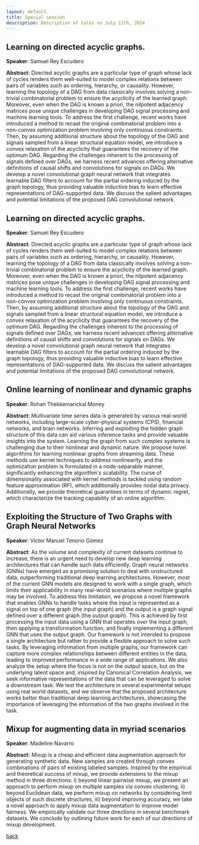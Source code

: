 ```yaml
---
layout: default
title: Special session
description: Description of talks on July 11th, 2024
---
```


## Learning on directed acyclic graphs.

**Speaker**: Samuel Rey Escudero

**Abstract**: Directed acyclic graphs are a particular type of graph whose lack of cycles renders them well-suited to model complex relations between pairs of variables such as ordering, hierarchy, or causality. However, learning the topology of a DAG from data classically involves solving a non-trivial combinatorial problem to ensure the acyclicity of the learned graph. Moreover, even when the DAG is known a priori, the nilpotent adjacency matrices pose unique challenges in developing DAG signal processing and machine learning tools. To address the first challenge, recent works have introduced a method to recast the original combinatorial problem into a non-convex optimization problem involving only continuous constraints. Then, by assuming additional structure about the topology of the DAG and signals sampled from a linear structural equation model, we introduce a convex relaxation of the acyclicity that guarantees the recovery of the optimum DAG. Regarding the challenges inherent to the processing of signals defined over DAGs, we harness recent advances offering alternative definitions of causal shifts and convolutions for signals on DAGs. We develop a novel convolutional graph neural network that integrates learnable DAG filters to account for the partial ordering induced by the graph topology, thus providing valuable inductive bias to learn effective representations of DAG-supported data. We discuss the salient advantages and potential limitations of the proposed DAG convolutional network.


## Learning on directed acyclic graphs.

**Speaker**: Samuel Rey Escudero

**Abstract**: Directed acyclic graphs are a particular type of graph whose lack of cycles renders them well-suited to model complex relations between pairs of variables such as ordering, hierarchy, or causality. However, learning the topology of a DAG from data classically involves solving a non-trivial combinatorial problem to ensure the acyclicity of the learned graph. Moreover, even when the DAG is known a priori, the nilpotent adjacency matrices pose unique challenges in developing DAG signal processing and machine learning tools. To address the first challenge, recent works have introduced a method to recast the original combinatorial problem into a non-convex optimization problem involving only continuous constraints. Then, by assuming additional structure about the topology of the DAG and signals sampled from a linear structural equation model, we introduce a convex relaxation of the acyclicity that guarantees the recovery of the optimum DAG. Regarding the challenges inherent to the processing of signals defined over DAGs, we harness recent advances offering alternative definitions of causal shifts and convolutions for signals on DAGs. We develop a novel convolutional graph neural network that integrates learnable DAG filters to account for the partial ordering induced by the graph topology, thus providing valuable inductive bias to learn effective representations of DAG-supported data. We discuss the salient advantages and potential limitations of the proposed DAG convolutional network.


## Online learning of nonlinear and dynamic graphs 


**Speaker**: Rohan Thekkemarickal Money

**Abstract**: Multivariate time series data is generated by various real-world networks, including large-scale cyber-physical systems (CPS), financial networks, and brain networks. Inferring and exploiting the hidden graph structure of this data can aid various inference tasks and provide valuable insights into the system. Learning the graph from such complex systems is challenging due to their nonlinear and dynamic nature. We propose novel algorithms for learning nonlinear graphs from streaming data. These methods use kernel techniques to address nonlinearity, and the optimization problem is formulated in a node-separable manner, significantly enhancing the algorithm's scalability. The curse of dimensionality associated with kernel methods is tackled using random feature approximation (RF), which additionally provides nodal data privacy. Additionally, we provide theoretical guarantees in terms of dynamic regret, which characterize the tracking capability of an online algorithm.
 

## Exploiting the Structure of Two Graphs with Graph Neural Networks


**Speaker**: Víctor Manuel Tenorio Gómez


**Abstract**: As the volume and complexity of current datasets continue to increase, there is an urgent need to develop new deep learning architectures that can handle such data efficiently. Graph neural networks (GNNs) have emerged as a promising solution to deal with unstructured data, outperforming traditional deep learning architectures. However, most of the current GNN models are designed to work with a single graph, which limits their applicability in many real-world scenarios where multiple graphs may be involved. To address this limitation, we propose a novel framework that enables GNNs to handle tasks where the input is represented as a signal on top of one graph (the input graph) and the output is a graph signal defined over a different graph (the output graph). This is achieved by first processing the input data using a GNN that operates over the input graph, then applying a transformation function, and finally implementing a different GNN that uses the output graph. Our framework is not intended to propose a single architecture but rather to provide a flexible approach to solve such tasks. By leveraging information from multiple graphs, our framework can capture more complex relationships between different entities in the data, leading to improved performance in a wide range of applications. We also analyze the setup where the focus is not on the output space, but on the underlying latent space and, inspired by Canonical Correlation Analysis, we seek informative representations of the data that can be leveraged to solve a downstream task. We test the architecture in several experimental setups using real world datasets, and we observe that the proposed architecture works better than traditional deep learning architectures, showcasing the importance of leveraging the information of the two graphs involved in the task.


## Mixup for augmenting data in myriad scenarios

 
**Speaker**: Madeline Navarro


**Abstract:** Mixup is a cheap and efficient data augmentation approach for generating synthetic data. New samples are created through convex combinations of pairs of existing labeled samples. Inspired by the empirical and theoretical success of mixup, we provide extensions to the mixup method in three directions: i) beyond linear pairwise mixup, we present an approach to perform mixup on multiple samples via convex clustering, ii) beyond Euclidean data, we perform mixup on networks by considering limit objects of such discrete structures, iii) beyond improving accuracy, we take a novel approach to apply mixup data augmentation to improve model fairness. We empirically validate our three directions in several benchmark datasets. We conclude by outlining future work for each of our directions of mixup development.
 



[back](../)
